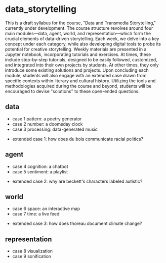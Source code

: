 # data_storytelling

This is a draft syllabus for the course, "Data and Transmedia Storytelling," currently under development. The course structure revolves around four main modules—data, agent, world, and representation—which form the crucial elements of data-driven storytelling. Each week, we delve into a key concept under each category, while also developing digital tools to probe its potential for creative storytelling. Weekly materials are presented in a Jupyter notebook, incorporating tutorials and exercises. At times, these include step-by-step tutorials, designed to be easily followed, customized, and integrated into their own projects by students. At other times, they only introduce some existing solutions and projects. Upon concluding each module, students will also engage with an extended case drawn from specific contexts within literary and cultural history. Utilizing the tools and methodologies acquired during the course and beyond, students will be encouraged to devise "solutions" to these open-ended questions.

## data
 - case 1 pattern: a poetry generator
 - case 2 number: a doomsday clock
 - case 3 processing: data-generated music
 * extended case 1: how does du bois communicate racial politics?

## agent
 - case 4 cognition: a chatbot
 - case 5 sentiment: a playlist
 * extended case 2: why are beckett's characters labeled autistic?
  
## world
 - case 6 space: an interactive map
 - case 7 time: a live feed
 * extended case 3: how does thoreau document climate change?

## representation
 - case 8 visualization
 - case 9 sonification
